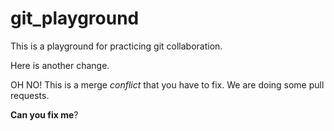 # git_playground

This is a playground for practicing git collaboration. 

Here is another change.


OH NO! This is a merge _conflict_ that you have to fix.
We are doing some pull requests. 

__Can you fix me__?


